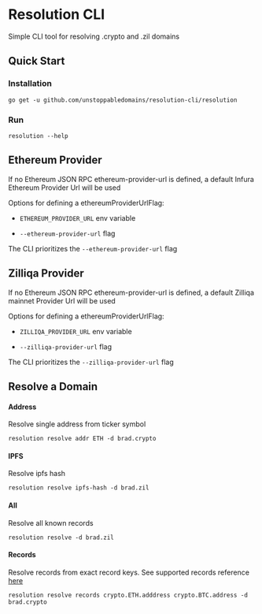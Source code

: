 # Resolution CLI

Simple CLI tool for resolving .crypto and .zil domains

## Quick Start

### Installation

`go get -u github.com/unstoppabledomains/resolution-cli/resolution`

### Run

`resolution --help`

## Ethereum Provider

If no Ethereum JSON RPC ethereum-provider-url is defined, a default Infura Ethereum Provider Url will be used

Options for defining a ethereumProviderUrlFlag:

- `ETHEREUM_PROVIDER_URL` env variable

- `--ethereum-provider-url` flag

The CLI prioritizes the `--ethereum-provider-url` flag

## Zilliqa Provider

If no Ethereum JSON RPC ethereum-provider-url is defined, a default Zilliqa mainnet Provider Url will be used

Options for defining a ethereumProviderUrlFlag:

- `ZILLIQA_PROVIDER_URL` env variable

- `--zilliqa-provider-url` flag

The CLI prioritizes the `--zilliqa-provider-url` flag

## Resolve a Domain

#### Address

Resolve single address from ticker symbol

`resolution resolve addr ETH -d brad.crypto`

#### IPFS

Resolve ipfs hash

`resolution resolve ipfs-hash -d brad.zil`

#### All

Resolve all known records

`resolution resolve -d brad.zil`

#### Records

Resolve records from exact record keys. See supported records reference [here](https://docs.unstoppabledomains.com/domain-registry-essentials/records-reference)

`resolution resolve records crypto.ETH.adddress crypto.BTC.address -d brad.crypto`
